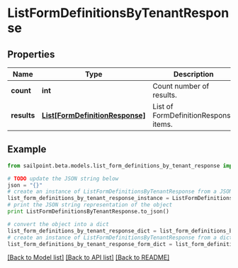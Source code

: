 # ListFormDefinitionsByTenantResponse


## Properties
Name | Type | Description | Notes
------------ | ------------- | ------------- | -------------
**count** | **int** | Count number of results. | [optional] 
**results** | [**List[FormDefinitionResponse]**](FormDefinitionResponse.md) | List of FormDefinitionResponse items. | [optional] 

## Example

```python
from sailpoint.beta.models.list_form_definitions_by_tenant_response import ListFormDefinitionsByTenantResponse

# TODO update the JSON string below
json = "{}"
# create an instance of ListFormDefinitionsByTenantResponse from a JSON string
list_form_definitions_by_tenant_response_instance = ListFormDefinitionsByTenantResponse.from_json(json)
# print the JSON string representation of the object
print ListFormDefinitionsByTenantResponse.to_json()

# convert the object into a dict
list_form_definitions_by_tenant_response_dict = list_form_definitions_by_tenant_response_instance.to_dict()
# create an instance of ListFormDefinitionsByTenantResponse from a dict
list_form_definitions_by_tenant_response_form_dict = list_form_definitions_by_tenant_response.from_dict(list_form_definitions_by_tenant_response_dict)
```
[[Back to Model list]](../README.md#documentation-for-models) [[Back to API list]](../README.md#documentation-for-api-endpoints) [[Back to README]](../README.md)


